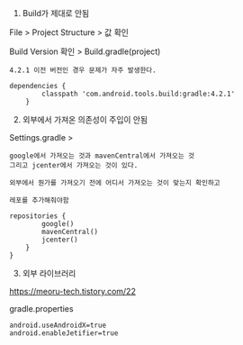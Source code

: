 1. Build가 제대로 안됨

File > Project Structure > 값 확인

Build Version 확인 > Build.gradle(project)

```
4.2.1 이전 버전인 경우 문제가 자주 발생한다.

dependencies {
        classpath 'com.android.tools.build:gradle:4.2.1'
    }

```

2. 외부에서 가져온 의존성이 주입이 안됨

Settings.gradle >

```
google에서 가져오는 것과 mavenCentral에서 가져오는 것
그리고 jcenter에서 가져오는 것이 있다.

외부에서 뭔가를 가져오기 전에 어디서 가져오는 것이 맞는지 확인하고

레포를 추가해줘야함

repositories {
        google()
        mavenCentral()
        jcenter()
    }
}
```

3. 외부 라이브러리

https://meoru-tech.tistory.com/22

gradle.properties

```
android.useAndroidX=true
android.enableJetifier=true
```